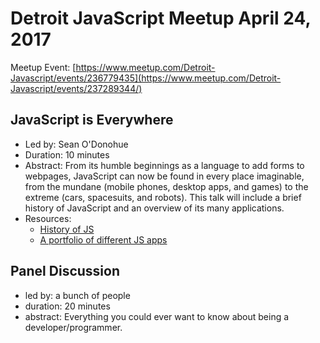 # Detroit JavaScript Meetup April 24, 2017

Meetup Event: [https://www.meetup.com/Detroit-Javascript/events/236779435](https://www.meetup.com/Detroit-Javascript/events/237289344/)

## JavaScript is Everywhere
* Led by: Sean O'Donohue
* Duration: 10 minutes
* Abstract: 
  From its humble beginnings as a language to add forms to webpages, 
  JavaScript can now be found in every place imaginable, from the mundane (mobile phones, desktop apps, and games) to the extreme (cars, spacesuits, and robots).
  This talk will include a brief history of JavaScript and an overview of its many applications.
* Resources: 
  * [History of JS](http://dailyjs.com/history-of-javascript-index/)
  * [A portfolio of different JS apps](http://www.creativebloq.com/web-design/examples-of-javascript-1233964)

## Panel Discussion
* led by: a bunch of people
* duration: 20 minutes
* abstract: Everything you could ever want to know about being a developer/programmer. 

